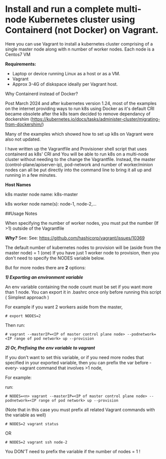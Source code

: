 
# Install and run a complete multi-node Kubernetes cluster using Containerd (not Docker) on Vagrant.

Here you can use Vagrant to install a kubernetes cluster comprising of a single master node along with n number of worker nodes.
Each node is a Centos7 VM

**Requirements:**
- Laptop or device running Linux as a host or as a VM.
- Vagrant 
- Approx 3-4G of diskspace ideally per Vagrant host.
  
Why Containerd instead of Docker?

Post March 2024 and after kubernetes version 1.24, most of the examples on the internet providing ways to run k8s using Docker as it's default CRI became obsolete after the k8s team decided to remove dependancy of dockershim (https://kubernetes.io/docs/tasks/administer-cluster/migrating-from-dockershim/)

Many of the examples which showed how to set up k8s on Vagrant were also not updated.

I have written up the Vagrantfile and Provisioner shell script that uses containerd as k8s' CRI and 
You will be able to run k8s on a multi-node cluster without needing to the change the Vagrantfile. 
Instead, the master (control-plane/apiserver-ip), pod-network and number of worker/minion nodes can all be put 
directly into the command line to bring it all up and running in a few minutes.
  
**Host Names**

k8s master node name:     k8s-master

k8s worker node name(s):  node-1, node-2,...


##Usage Notes

When specifying the number of worker nodes, you must put the number (If >1) outside of the Vagrantfile

***Why?*** See: See: https://github.com/hashicorp/vagrant/issues/10369

The default number of kubernetes nodes to provision will be (aside from the master node) = 1 (one)
If you have just 1 worker node to provision, then you don't need to specify the NODES variable below.

But for more nodes there are **2** options:

***1) Exporting an environment variable*** 

An env variable containing the node count must be set if you want more than 1 node.
You can export it in .bashrc once only before running this script ( Simplest approach )

For example if you want 2 workers aside from the master,

`# export NODES=2`

Then run:

`# vagrant --masterIP=<IP of master control plane node> --podnetwork=<IP range of pod network> up --provision`

  
***2) Or, Prefixing the env variable to vagrant*** 

If you don't want to set this variable, or if you need more nodes that specified in your exported variable, 
then you can prefix the var before -every- vagrant command that involves >1 node,

For example:

run:

`# NODES=<n> vagrant --masterIP=<IP of master control plane node> --podnetwork=<IP range of pod network> up --provision`

(Note that in this case you must prefix all related Vagrant commands with the variable as well)

`# NODES=2 vagrant status`

OR

`# NODES=2 vagrant ssh node-2`

You DON'T need to prefix the variable if the number of nodes = 1 !



